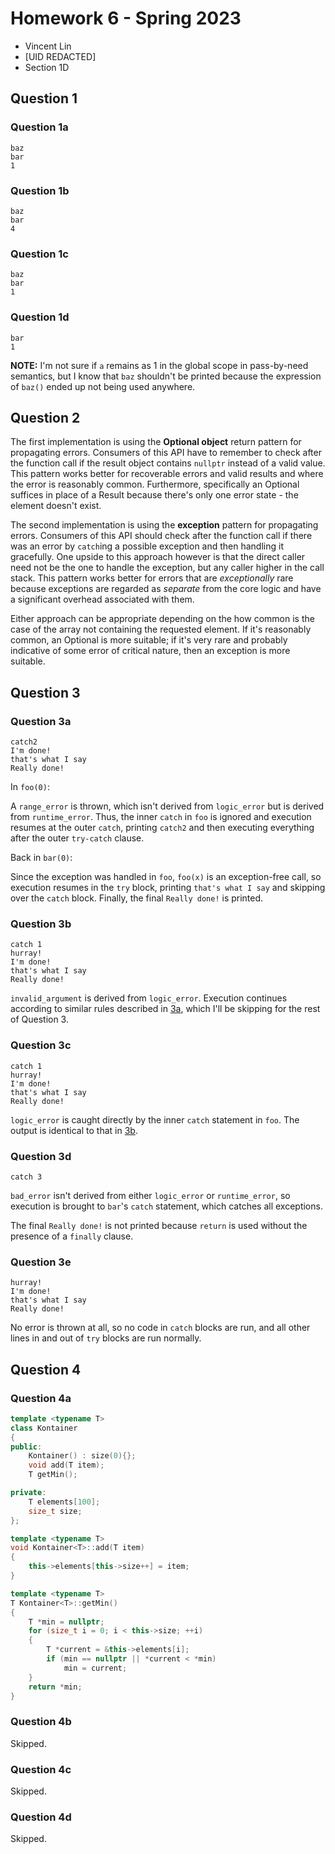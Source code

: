 # Homework 6 - Spring 2023

* Vincent Lin
* [UID REDACTED]
* Section 1D


## Question 1


### Question 1a

```
baz
bar
1
```


### Question 1b

```
baz
bar
4
```


### Question 1c

```
baz
bar
1
```


### Question 1d

```
bar
1
```

**NOTE:** I'm not sure if `a` remains as 1 in the global scope in pass-by-need
semantics, but I know that `baz` shouldn't be printed because the expression of
`baz()` ended up not being used anywhere.


## Question 2

The first implementation is using the **Optional object** return pattern for
propagating errors. Consumers of this API have to remember to check after the
function call if the result object contains `nullptr` instead of a valid value.
This pattern works better for recoverable errors and valid results and where the
error is reasonably common. Furthermore, specifically an Optional suffices in
place of a Result because there's only one error state - the element doesn't
exist.

The second implementation is using the **exception** pattern for propagating
errors. Consumers of this API should check after the function call if there was
an error by `catch`ing a possible exception and then handling it gracefully. One
upside to this approach however is that the direct caller need not be the one to
handle the exception, but any caller higher in the call stack.  This pattern
works better for errors that are *exceptionally* rare because exceptions are
regarded as *separate* from the core logic and have a significant overhead
associated with them.

Either approach can be appropriate depending on the how common is the case of
the array not containing the requested element. If it's reasonably common, an
Optional is more suitable; if it's very rare and probably indicative of some
error of critical nature, then an exception is more suitable.


## Question 3


### Question 3a

```
catch2
I'm done!
that's what I say
Really done!
```

In `foo(0)`:

A `range_error` is thrown, which isn't derived from `logic_error` but is derived
from `runtime_error`. Thus, the inner `catch` in `foo` is ignored and execution
resumes at the outer `catch`, printing `catch2` and then executing everything
after the outer `try-catch` clause.

Back in `bar(0)`:

Since the exception was handled in `foo`, `foo(x)` is an exception-free call, so
execution resumes in the `try` block, printing `that's what I say` and skipping
over the `catch` block. Finally, the final `Really done!` is printed.


### Question 3b

```
catch 1
hurray!
I'm done!
that's what I say
Really done!
```

`invalid_argument` is derived from `logic_error`. Execution continues according
to similar rules described in [3a](#question-3a), which I'll be skipping for the
rest of Question 3.


### Question 3c

```
catch 1
hurray!
I'm done!
that's what I say
Really done!
```

`logic_error` is caught directly by the inner `catch` statement in `foo`. The
output is identical to that in [3b](#question-3b).


### Question 3d

```
catch 3
```

`bad_error` isn't derived from either `logic_error` or `runtime_error`, so
execution is brought to `bar`'s `catch` statement, which catches all exceptions.

The final `Really done!` is not printed because `return` is used without the
presence of a `finally` clause.


### Question 3e

```
hurray!
I'm done!
that's what I say
Really done!
```

No error is thrown at all, so no code in `catch` blocks are run, and all other
lines in and out of `try` blocks are run normally.


## Question 4


### Question 4a

```cpp
template <typename T>
class Kontainer
{
public:
    Kontainer() : size(0){};
    void add(T item);
    T getMin();

private:
    T elements[100];
    size_t size;
};

template <typename T>
void Kontainer<T>::add(T item)
{
    this->elements[this->size++] = item;
}

template <typename T>
T Kontainer<T>::getMin()
{
    T *min = nullptr;
    for (size_t i = 0; i < this->size; ++i)
    {
        T *current = &this->elements[i];
        if (min == nullptr || *current < *min)
            min = current;
    }
    return *min;
}
```


### Question 4b

Skipped.


### Question 4c

Skipped.


### Question 4d

Skipped.
